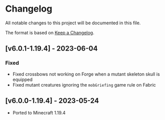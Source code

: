 # Changelog
All notable changes to this project will be documented in this file.

The format is based on [Keep a Changelog].

## [v6.0.1-1.19.4] - 2023-06-04
### Fixed
- Fixed crossbows not working on Forge when a mutant skeleton skull is equipped
- Fixed mutant creatures ignoring the `mobGriefing` game rule on Fabric

## [v6.0.0-1.19.4] - 2023-05-24
- Ported to Minecraft 1.19.4

[Keep a Changelog]: https://keepachangelog.com/en/1.0.0/
